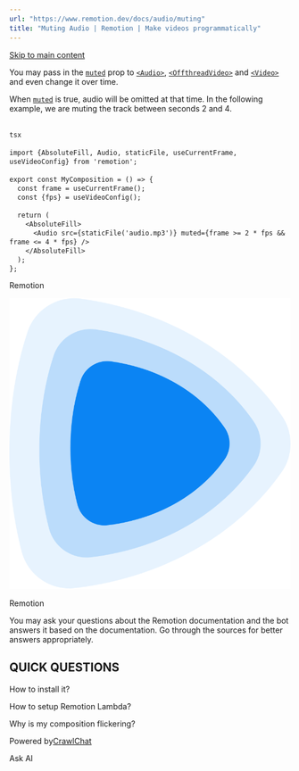 ```yaml
---
url: "https://www.remotion.dev/docs/audio/muting"
title: "Muting Audio | Remotion | Make videos programmatically"
---
```


[Skip to main content](https://www.remotion.dev/docs/audio/muting#__docusaurus_skipToContent_fallback)

You may pass in the [`muted`](https://www.remotion.dev/docs/audio#muted) prop to [`<Audio>`](https://www.remotion.dev/docs/audio), [`<OffthreadVideo>`](https://www.remotion.dev/docs/offthreadvideo) and [`<Video>`](https://www.remotion.dev/docs/video) and even change it over time.

When [`muted`](https://www.remotion.dev/docs/audio#muted) is true, audio will be omitted at that time. In the following example, we are muting the track between seconds 2 and 4.

```

tsx

import {AbsoluteFill, Audio, staticFile, useCurrentFrame, useVideoConfig} from 'remotion';

export const MyComposition = () => {
  const frame = useCurrentFrame();
  const {fps} = useVideoConfig();

  return (
    <AbsoluteFill>
      <Audio src={staticFile('audio.mp3')} muted={frame >= 2 * fps && frame <= 4 * fps} />
    </AbsoluteFill>
  );
};
```

Remotion

![Logo](https://raw.githubusercontent.com/remotion-dev/brand/refs/heads/main/logo.svg)

Remotion

You may ask your questions about the Remotion documentation and the bot answers it based on the documentation. Go through the sources for better answers appropriately.

## QUICK QUESTIONS

How to install it?

How to setup Remotion Lambda?

Why is my composition flickering?

Powered by[CrawlChat](https://crawlchat.app/?ref=powered-by-remotion)

Ask AI